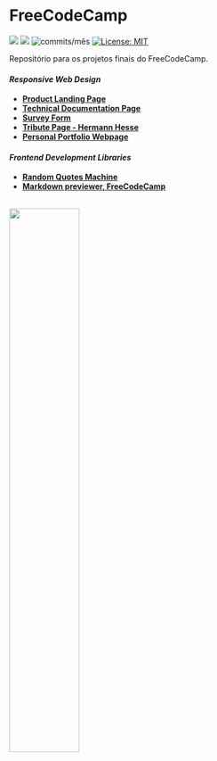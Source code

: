 # FreeCodeCamp
<img src="https://img.shields.io/github/languages/count/dev-araujo/FreeCodeCamp?style=flat-square"/> <img src="https://img.shields.io/github/last-commit/dev-araujo/FreeCodeCamp?style=flat-square"/> <img alt="commits/mês" src="https://img.shields.io/github/commit-activity/m/dev-araujo/FreeCodeCamp?style=flat-square"/> [![License: MIT](https://img.shields.io/badge/License-MIT-yellow.svg)](https://opensource.org/licenses/MIT)

Repositório para os projetos finais do FreeCodeCamp.

#### _Responsive Web Design_
  
  - [**Product Landing Page**](https://github.com/dev-araujo/landing-page)
  - [**Technical Documentation Page**](https://github.com/dev-araujo/techinical-documentation)
  - [**Survey Form**](https://github.com/dev-araujo/survey-form)
  - [**Tribute Page - Hermann Hesse**](https://github.com/dev-araujo/tribute-page)
  - [**Personal Portfolio Webpage**](https://github.com/dev-araujo/portfolio-vanilla)
  
#### _Frontend Development Libraries_

- [**Random Quotes Machine**](https://github.com/dev-araujo/FreeCodeCamp/tree/main/Frontend-Development-Libraries/random-quote-machine)
- [**Markdown previewer, FreeCodeCamp**](https://github.com/dev-araujo/markdown-angular)


<br/>


<img src="https://user-images.githubusercontent.com/97068163/155015410-bd92cfc2-42fc-41ad-9f4d-1952162fbd01.png" width="50%"/>



